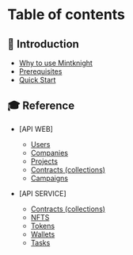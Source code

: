 # Table of contents

## 👋 Introduction

* [Why to use Mintknight](Intro/Why_use_mintknight.md)
* [Prerequisites](prerequisites.md)
* [Quick Start](quick-start.md)

## 🎓 Reference

* [API WEB]
  * [Users](API-web/Users.md)
  * [Companies](API-web/Companies.md)
  * [Projects](API-web/Projects.md)
  * [Contracts (collections)](API-web/Contracts.md)
  * [Campaigns](API-web/Campaigns.md)

* [API SERVICE]
   * [Contracts (collections)](API-service/Contracts.md)
   * [NFTS](API-service/Nfts.md)
   * [Tokens](API-service/Tokens.md)
   * [Wallets](API-service/Wallets.md)
   * [Tasks](API-service/Tasks.md)
  
  
   